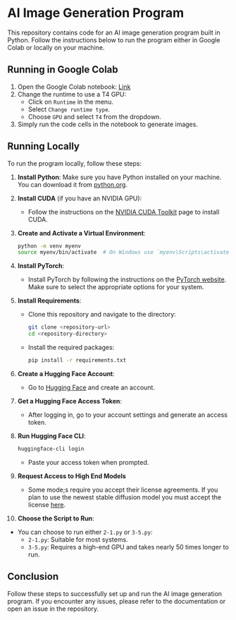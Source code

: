 # AI Image Generation Program

This repository contains code for an AI image generation program built in Python. Follow the instructions below to run the program either in Google Colab or locally on your machine.

## Running in Google Colab

1. Open the Google Colab notebook: [Link](https://colab.research.google.com/drive/123ZtMp35m_5ITFdkdJ1aDeakxZHwbf_2?usp=sharing)
2. Change the runtime to use a T4 GPU:
   - Click on `Runtime` in the menu.
   - Select `Change runtime type`.
   - Choose `GPU` and select `T4` from the dropdown.
3. Simply run the code cells in the notebook to generate images.

## Running Locally

To run the program locally, follow these steps:

1. **Install Python**: Make sure you have Python installed on your machine. You can download it from [python.org](https://www.python.org/downloads/).

2. **Install CUDA** (if you have an NVIDIA GPU):
   - Follow the instructions on the [NVIDIA CUDA Toolkit](https://developer.nvidia.com/cuda-downloads) page to install CUDA.

3. **Create and Activate a Virtual Environment**:
   ```bash
   python -m venv myenv
   source myenv/bin/activate  # On Windows use `myenv\Scripts\activate`
   ```

4. **Install PyTorch**:
   - Install PyTorch by following the instructions on the [PyTorch website](https://pytorch.org/get-started/locally/). Make sure to select the appropriate options for your system.

5. **Install Requirements**:
   - Clone this repository and navigate to the directory:
     ```bash
     git clone <repository-url>
     cd <repository-directory>
     ```
   - Install the required packages:
     ```bash
     pip install -r requirements.txt
     ```

6. **Create a Hugging Face Account**:
   - Go to [Hugging Face](https://huggingface.co/) and create an account.

7. **Get a Hugging Face Access Token**:
   - After logging in, go to your account settings and generate an access token.

8. **Run Hugging Face CLI**:
   ```bash
   huggingface-cli login
   ```
   - Paste your access token when prompted.

9. **Request Access to High End Models**
   - Some mode;s require you accept their license agreements. If you plan to use the newest stable diffusion model you must accept the license [here](https://huggingface.co/stabilityai/stable-diffusion-3.5-large).

10. **Choose the Script to Run**:
   - You can choose to run either `2-1.py` or `3-5.py`:
     - `2-1.py`: Suitable for most systems.
     - `3-5.py`: Requires a high-end GPU and takes nearly 50 times longer to run.

## Conclusion

Follow these steps to successfully set up and run the AI image generation program. If you encounter any issues, please refer to the documentation or open an issue in the repository.

